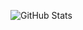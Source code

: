 ![GitHub Stats](https://github-readme-stats.vercel.app/api?username=XnSign&show_icons=true&count_private=true)
